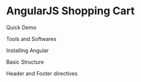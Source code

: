 # AngularJS Shopping Cart

Quick Demo
   
Tools and Softwares

   
Installing Angular

   
Basic Structure

   
Header and Footer directives
